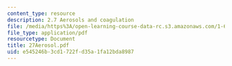 ```yaml
---
content_type: resource
description: 2.7 Aerosols and coagulation
file: /media/https%3A/open-learning-course-data-rc.s3.amazonaws.com/1-63-advanced-fluid-dynamics-of-the-environment-fall-2002/e545246b3cd1722fd35a1fa12bda8987_27Aerosol.pdf
file_type: application/pdf
resourcetype: Document
title: 27Aerosol.pdf
uid: e545246b-3cd1-722f-d35a-1fa12bda8987
---
```

